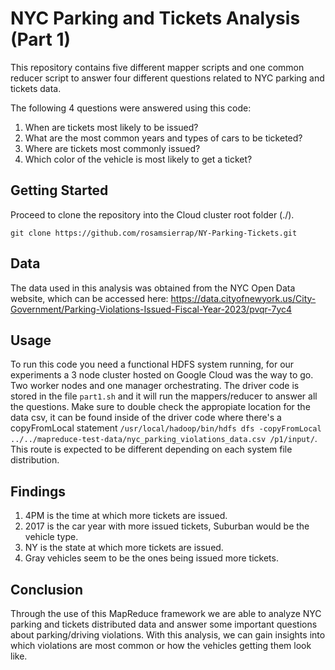 # NYC Parking and Tickets Analysis (Part 1)

This repository contains five different mapper scripts and one common reducer script to answer four different questions related to NYC parking and tickets data.

The following 4 questions were answered using this code:

1. When are tickets most likely to be issued?
2. What are the most common years and types of cars to be ticketed?
3. Where are tickets most commonly issued?
4. Which color of the vehicle is most likely to get a ticket?

## Getting Started

Proceed to clone the repository into the Cloud cluster root folder (./).

`git clone https://github.com/rosamsierrap/NY-Parking-Tickets.git `


## Data

The data used in this analysis was obtained from the NYC Open Data website, which can be accessed here: https://data.cityofnewyork.us/City-Government/Parking-Violations-Issued-Fiscal-Year-2023/pvqr-7yc4

## Usage

To run this code you need a functional HDFS system running, for our experiments a 3 node cluster hosted on Google Cloud was the way to go. Two worker nodes and one manager orchestrating.
The driver code is stored in the file `part1.sh` and it will run the mappers/reducer to answer all the questions. Make sure to double check the appropiate location for the data csv, it can be found
inside of the driver code where there's a copyFromLocal statement `/usr/local/hadoop/bin/hdfs dfs -copyFromLocal ../../mapreduce-test-data/nyc_parking_violations_data.csv /p1/input/`. 
This route is expected to be different depending on each system file distribution. 

## Findings

1. 4PM is the time at which more tickets are issued.
2. 2017 is the car year with more issued tickets, Suburban would be the vehicle type.
3. NY is the state at which more tickets are issued.
4. Gray vehicles seem to be the ones being issued more tickets.

## Conclusion 

Through the use of this MapReduce framework we are able to analyze NYC parking and tickets distributed data and answer some important questions about parking/driving violations. With this analysis, we can gain insights into which violations are most common or how the vehicles getting them look like.

